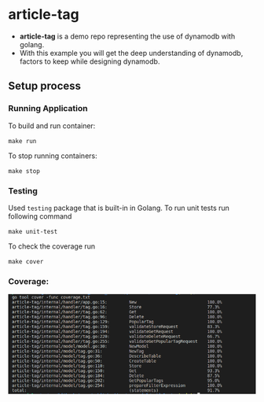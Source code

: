 # article-tag


- **article-tag** is a demo repo representing the use of dynamodb with golang. 
- With this example you will get the deep understanding of dynamodb, factors to keep while designing dynamodb.

## Setup process

### Running Application
To build and run container:

```shell
make run
```

To stop running containers:
```shell
make stop
```

### Testing
Used `testing` package that is built-in in Golang. To run unit tests run following command

```shell
make unit-test
```

To check the coverage run
```shell
make cover
```

### Coverage:
![Coverage](./docs/coverage.png "Coverage")